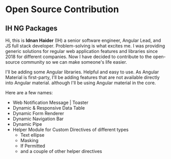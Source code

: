 # Open Source Contribution

## IH NG Packages

Hi, this is **Idnan Haider** (IH) a senior software engineer, Angular Lead, and JS full stack developer. Problem-solving is what excites me. I was providing generic solutions for regular web application features and libraries since 2018 for different companies. Now I have decided to contribute to the open-source community so we can make someone's life easier.

I'll be adding some Angular libraries. Helpful and easy to use.
As Angular Material is first-party, I'll be adding features that are not available directly into Angular material. although I'll be using Angular material in the core.

Here are a few names:

- Web Notification Message | Toaster
- Dynamic & Responsive Data Table
- Dynamic Form Renderer
- Dynamic Navigation Bar
- Dynamic Pipe
- Helper Module for Custom Directives of different types
  - Text ellipse
  - Masking
  - If Permitted
  - and a couple of other helper directives
